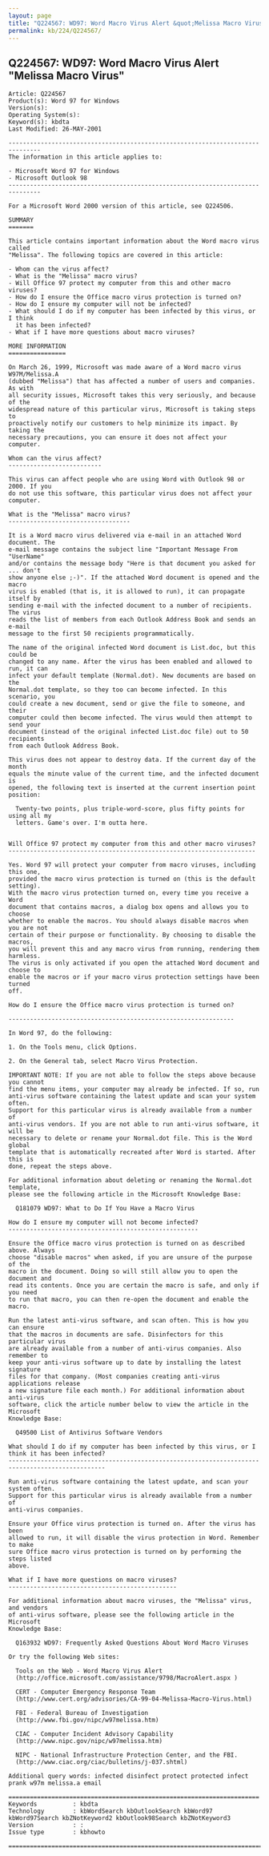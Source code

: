 ```yaml
---
layout: page
title: "Q224567: WD97: Word Macro Virus Alert &quot;Melissa Macro Virus&quot;"
permalink: kb/224/Q224567/
---
```


## Q224567: WD97: Word Macro Virus Alert &quot;Melissa Macro Virus&quot;

	Article: Q224567
	Product(s): Word 97 for Windows
	Version(s): 
	Operating System(s): 
	Keyword(s): kbdta
	Last Modified: 26-MAY-2001
	
	-------------------------------------------------------------------------------
	The information in this article applies to:
	
	- Microsoft Word 97 for Windows 
	- Microsoft Outlook 98 
	-------------------------------------------------------------------------------
	
	For a Microsoft Word 2000 version of this article, see Q224506.
	
	SUMMARY
	=======
	
	This article contains important information about the Word macro virus called
	"Melissa". The following topics are covered in this article:
	
	- Whom can the virus affect?
	- What is the "Melissa" macro virus?
	- Will Office 97 protect my computer from this and other macro viruses?
	- How do I ensure the Office macro virus protection is turned on?
	- How do I ensure my computer will not be infected?
	- What should I do if my computer has been infected by this virus, or I think
	  it has been infected?
	- What if I have more questions about macro viruses?
	
	MORE INFORMATION
	================
	
	On March 26, 1999, Microsoft was made aware of a Word macro virus W97M/Melissa.A
	(dubbed "Melissa") that has affected a number of users and companies. As with
	all security issues, Microsoft takes this very seriously, and because of the
	widespread nature of this particular virus, Microsoft is taking steps to
	proactively notify our customers to help minimize its impact. By taking the
	necessary precautions, you can ensure it does not affect your computer.
	
	Whom can the virus affect?
	--------------------------
	
	This virus can affect people who are using Word with Outlook 98 or 2000. If you
	do not use this software, this particular virus does not affect your computer.
	
	What is the "Melissa" macro virus?
	----------------------------------
	
	It is a Word macro virus delivered via e-mail in an attached Word document. The
	e-mail message contains the subject line "Important Message From "UserName"
	and/or contains the message body "Here is that document you asked for ... don't
	show anyone else ;-)". If the attached Word document is opened and the macro
	virus is enabled (that is, it is allowed to run), it can propagate itself by
	sending e-mail with the infected document to a number of recipients. The virus
	reads the list of members from each Outlook Address Book and sends an e-mail
	message to the first 50 recipients programmatically.
	
	The name of the original infected Word document is List.doc, but this could be
	changed to any name. After the virus has been enabled and allowed to run, it can
	infect your default template (Normal.dot). New documents are based on the
	Normal.dot template, so they too can become infected. In this scenario, you
	could create a new document, send or give the file to someone, and their
	computer could then become infected. The virus would then attempt to send your
	document (instead of the original infected List.doc file) out to 50 recipients
	from each Outlook Address Book.
	
	This virus does not appear to destroy data. If the current day of the month
	equals the minute value of the current time, and the infected document is
	opened, the following text is inserted at the current insertion point position:
	
	  Twenty-two points, plus triple-word-score, plus fifty points for using all my
	  letters. Game's over. I'm outta here.
	
	
	Will Office 97 protect my computer from this and other macro viruses?
	---------------------------------------------------------------------
	
	Yes. Word 97 will protect your computer from macro viruses, including this one,
	provided the macro virus protection is turned on (this is the default setting).
	With the macro virus protection turned on, every time you receive a Word
	document that contains macros, a dialog box opens and allows you to choose
	whether to enable the macros. You should always disable macros when you are not
	certain of their purpose or functionality. By choosing to disable the macros,
	you will prevent this and any macro virus from running, rendering them harmless.
	The virus is only activated if you open the attached Word document and choose to
	enable the macros or if your macro virus protection settings have been turned
	off.
	
	How do I ensure the Office macro virus protection is turned on?
	
	---------------------------------------------------------------
	
	In Word 97, do the following:
	
	1. On the Tools menu, click Options.
	
	2. On the General tab, select Macro Virus Protection.
	
	IMPORTANT NOTE: If you are not able to follow the steps above because you cannot
	find the menu items, your computer may already be infected. If so, run
	anti-virus software containing the latest update and scan your system often.
	Support for this particular virus is already available from a number of
	anti-virus vendors. If you are not able to run anti-virus software, it will be
	necessary to delete or rename your Normal.dot file. This is the Word global
	template that is automatically recreated after Word is started. After this is
	done, repeat the steps above.
	
	For additional information about deleting or renaming the Normal.dot template,
	please see the following article in the Microsoft Knowledge Base:
	
	  Q181079 WD97: What to Do If You Have a Macro Virus
	
	How do I ensure my computer will not become infected?
	-----------------------------------------------------
	
	Ensure the Office macro virus protection is turned on as described above. Always
	choose "disable macros" when asked, if you are unsure of the purpose of the
	macro in the document. Doing so will still allow you to open the document and
	read its contents. Once you are certain the macro is safe, and only if you need
	to run that macro, you can then re-open the document and enable the macro.
	
	Run the latest anti-virus software, and scan often. This is how you can ensure
	that the macros in documents are safe. Disinfectors for this particular virus
	are already available from a number of anti-virus companies. Also remember to
	keep your anti-virus software up to date by installing the latest signature
	files for that company. (Most companies creating anti-virus applications release
	a new signature file each month.) For additional information about anti-virus
	software, click the article number below to view the article in the Microsoft
	Knowledge Base:
	
	  Q49500 List of Antivirus Software Vendors
	
	What should I do if my computer has been infected by this virus, or I think it has been infected?
	-------------------------------------------------------------------------------------------------
	
	Run anti-virus software containing the latest update, and scan your system often.
	Support for this particular virus is already available from a number of
	anti-virus companies.
	
	Ensure your Office virus protection is turned on. After the virus has been
	allowed to run, it will disable the virus protection in Word. Remember to make
	sure Office macro virus protection is turned on by performing the steps listed
	above.
	
	What if I have more questions on macro viruses?
	-----------------------------------------------
	
	For additional information about macro viruses, the "Melissa" virus, and vendors
	of anti-virus software, please see the following article in the Microsoft
	Knowledge Base:
	
	  Q163932 WD97: Frequently Asked Questions About Word Macro Viruses
	
	Or try the following Web sites:
	
	  Tools on the Web - Word Macro Virus Alert
	  (http://office.microsoft.com/assistance/9798/MacroAlert.aspx )
	
	  CERT - Computer Emergency Response Team
	  (http://www.cert.org/advisories/CA-99-04-Melissa-Macro-Virus.html)
	
	  FBI - Federal Bureau of Investigation
	  (http://www.fbi.gov/nipc/w97melissa.htm)
	
	  CIAC - Computer Incident Advisory Capability
	  (http://www.nipc.gov/nipc/w97melissa.htm)
	
	  NIPC - National Infrastructure Protection Center, and the FBI.
	  (http://www.ciac.org/ciac/bulletins/j-037.shtml)
	
	Additional query words: infected disinfect protect protected infect prank w97m melissa.a email
	
	======================================================================
	Keywords          : kbdta 
	Technology        : kbWordSearch kbOutlookSearch kbWord97 kbWord97Search kbZNotKeyword2 kbOutlook98Search kbZNotKeyword3
	Version           : :
	Issue type        : kbhowto
	
	=============================================================================
	
